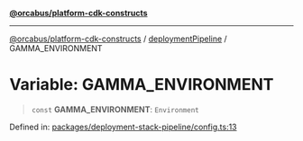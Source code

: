[**@orcabus/platform-cdk-constructs**](../../../../README.md)

***

[@orcabus/platform-cdk-constructs](../../../../README.md) / [deploymentPipeline](../README.md) / GAMMA\_ENVIRONMENT

# Variable: GAMMA\_ENVIRONMENT

> `const` **GAMMA\_ENVIRONMENT**: `Environment`

Defined in: [packages/deployment-stack-pipeline/config.ts:13](https://github.com/OrcaBus/platform-cdk-constructs/blob/c976adc64e129e16931e5f8794549bfec6d441a5/packages/deployment-stack-pipeline/config.ts#L13)
